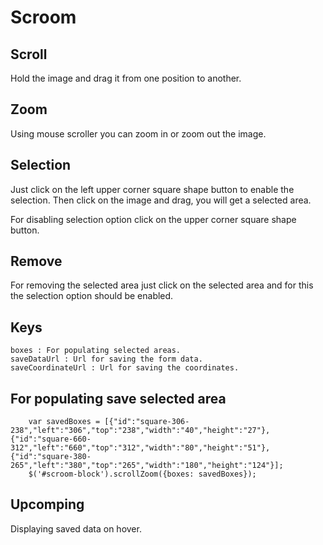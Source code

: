 # Scroom

## Scroll

Hold the image and drag it from one position to another.

## Zoom

Using mouse scroller you can zoom in or zoom out the image.

## Selection

Just click on the left upper corner square shape button to enable the selection. Then click on the image and drag, you will get a selected area.

For disabling selection option click on the upper corner square shape button.

## Remove

For removing the selected area just click on the selected area and for this the selection option should be enabled.

## Keys

``` 
boxes : For populating selected areas.
saveDataUrl : Url for saving the form data.
saveCoordinateUrl : Url for saving the coordinates.
```

## For populating save selected area

```
	var savedBoxes = [{"id":"square-306-238","left":"306","top":"238","width":"40","height":"27"}, {"id":"square-660-312","left":"660","top":"312","width":"80","height":"51"}, {"id":"square-380-265","left":"380","top":"265","width":"180","height":"124"}];
	$('#scroom-block').scrollZoom({boxes: savedBoxes});
```

## Upcomping

Displaying saved data on hover.